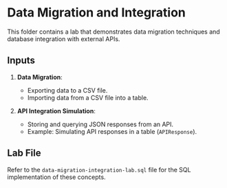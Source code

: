 # Data Migration and Integration

This folder contains a lab that demonstrates data migration techniques and database integration with external APIs.

## Inputs

1. **Data Migration**:
   - Exporting data to a CSV file.
   - Importing data from a CSV file into a table.

2. **API Integration Simulation**:
   - Storing and querying JSON responses from an API.
   - Example: Simulating API responses in a table (`APIResponse`).

## Lab File
Refer to the `data-migration-integration-lab.sql` file for the SQL implementation of these concepts.
